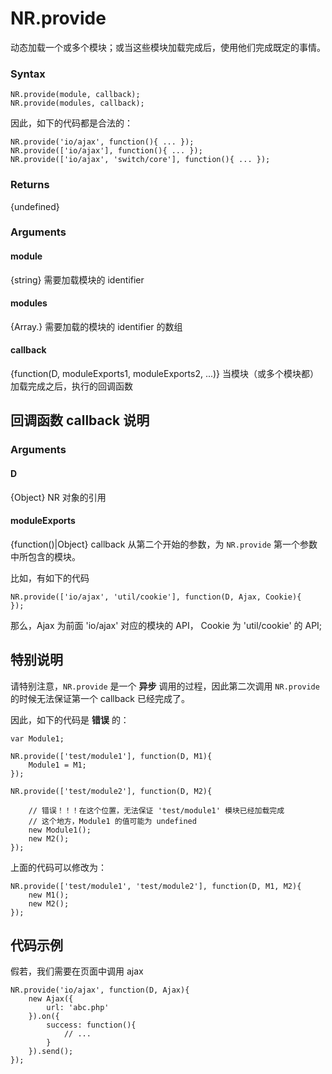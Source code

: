NR.provide
====

动态加载一个或多个模块；或当这些模块加载完成后，使用他们完成既定的事情。

### Syntax

	NR.provide(module, callback);
	NR.provide(modules, callback);
	
因此，如下的代码都是合法的：

	NR.provide('io/ajax', function(){ ... });
	NR.provide(['io/ajax'], function(){ ... });
	NR.provide(['io/ajax', 'switch/core'], function(){ ... });
	
### Returns
{undefined}

### Arguments

#### module
{string} 需要加载模块的 identifier

#### modules
{Array.<string>} 需要加载的模块的 identifier 的数组

#### callback
{function(D, moduleExports1, moduleExports2, ...)} 当模块（或多个模块都）加载完成之后，执行的回调函数


回调函数 callback 说明
----

### Arguments

#### D
{Object} NR 对象的引用

#### moduleExports
{function()|Object} callback 从第二个开始的参数，为 `NR.provide` 第一个参数中所包含的模块。

比如，有如下的代码

	NR.provide(['io/ajax', 'util/cookie'], function(D, Ajax, Cookie){
	});
	
那么，Ajax 为前面 'io/ajax' 对应的模块的 API， Cookie 为 'util/cookie' 的 API;


特别说明
----

请特别注意，`NR.provide` 是一个 **异步** 调用的过程，因此第二次调用 `NR.provide` 的时候无法保证第一个 callback 已经完成了。

因此，如下的代码是 **错误** 的：

	var Module1;
	
	NR.provide(['test/module1'], function(D, M1){
		Module1 = M1;
	});
	
	NR.provide(['test/module2'], function(D, M2){
	
		// 错误！！！在这个位置，无法保证 'test/module1' 模块已经加载完成
		// 这个地方，Module1 的值可能为 undefined
		new Module1(); 
		new M2();
	});
	
上面的代码可以修改为：

	NR.provide(['test/module1', 'test/module2'], function(D, M1, M2){
		new M1();
		new M2();
	});



代码示例
----

假若，我们需要在页面中调用 ajax 

	NR.provide('io/ajax', function(D, Ajax){
		new Ajax({
			url: 'abc.php'
		}).on({
			success: function(){
				// ...
			}
		}).send();
	});
